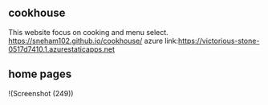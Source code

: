 ## cookhouse
This website focus on cooking and menu select.
https://sneham102.github.io/cookhouse/
azure link:https://victorious-stone-0517d7410.1.azurestaticapps.net
## home pages
!(Screenshot (249))
